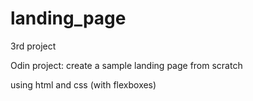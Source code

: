 # landing_page
3rd project

Odin project: create a sample landing page from scratch

using html and css (with flexboxes)

